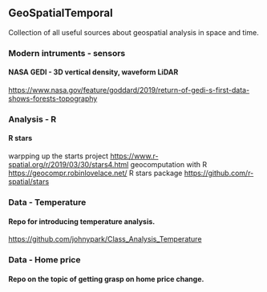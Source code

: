 ## GeoSpatialTemporal
Collection of all useful sources about geospatial analysis in space and time. 

### Modern intruments - sensors
#### NASA GEDI - 3D vertical density, waveform LiDAR 
https://www.nasa.gov/feature/goddard/2019/return-of-gedi-s-first-data-shows-forests-topography

### Analysis - R
#### R stars 
warpping up the starts project https://www.r-spatial.org/r/2019/03/30/stars4.html
geocomputation with R https://geocompr.robinlovelace.net/
R stars package https://github.com/r-spatial/stars


### Data - Temperature  
#### Repo for introducing temperature analysis. 
https://github.com/johnypark/Class_Analysis_Temperature

### Data - Home price 
#### Repo on the topic of getting grasp on home price change.
